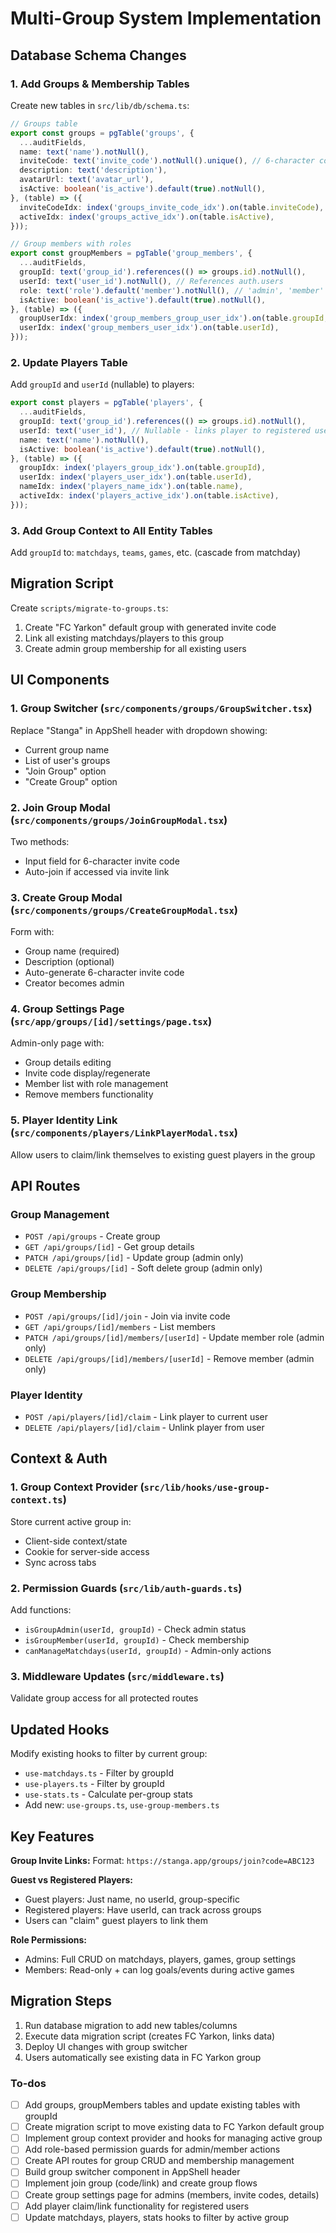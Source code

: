 <!-- 0e173a53-3953-4262-8ba9-c2f7ebe335c1 5d92780a-b23f-4499-b3c0-240d19384cdb -->
# Multi-Group System Implementation

## Database Schema Changes

### 1. Add Groups & Membership Tables

Create new tables in `src/lib/db/schema.ts`:

```typescript
// Groups table
export const groups = pgTable('groups', {
  ...auditFields,
  name: text('name').notNull(),
  inviteCode: text('invite_code').notNull().unique(), // 6-character code
  description: text('description'),
  avatarUrl: text('avatar_url'),
  isActive: boolean('is_active').default(true).notNull(),
}, (table) => ({
  inviteCodeIdx: index('groups_invite_code_idx').on(table.inviteCode),
  activeIdx: index('groups_active_idx').on(table.isActive),
}));

// Group members with roles
export const groupMembers = pgTable('group_members', {
  ...auditFields,
  groupId: text('group_id').references(() => groups.id).notNull(),
  userId: text('user_id').notNull(), // References auth.users
  role: text('role').default('member').notNull(), // 'admin', 'member'
  isActive: boolean('is_active').default(true).notNull(),
}, (table) => ({
  groupUserIdx: index('group_members_group_user_idx').on(table.groupId, table.userId),
  userIdx: index('group_members_user_idx').on(table.userId),
}));
```

### 2. Update Players Table

Add `groupId` and `userId` (nullable) to players:

```typescript
export const players = pgTable('players', {
  ...auditFields,
  groupId: text('group_id').references(() => groups.id).notNull(),
  userId: text('user_id'), // Nullable - links player to registered user
  name: text('name').notNull(),
  isActive: boolean('is_active').default(true).notNull(),
}, (table) => ({
  groupIdx: index('players_group_idx').on(table.groupId),
  userIdx: index('players_user_idx').on(table.userId),
  nameIdx: index('players_name_idx').on(table.name),
  activeIdx: index('players_active_idx').on(table.isActive),
}));
```

### 3. Add Group Context to All Entity Tables

Add `groupId` to: `matchdays`, `teams`, `games`, etc. (cascade from matchday)

## Migration Script

Create `scripts/migrate-to-groups.ts`:

1. Create "FC Yarkon" default group with generated invite code
2. Link all existing matchdays/players to this group
3. Create admin group membership for all existing users

## UI Components

### 1. Group Switcher (`src/components/groups/GroupSwitcher.tsx`)

Replace "Stanga" in AppShell header with dropdown showing:
- Current group name
- List of user's groups
- "Join Group" option
- "Create Group" option

### 2. Join Group Modal (`src/components/groups/JoinGroupModal.tsx`)

Two methods:
- Input field for 6-character invite code
- Auto-join if accessed via invite link

### 3. Create Group Modal (`src/components/groups/CreateGroupModal.tsx`)

Form with:
- Group name (required)
- Description (optional)
- Auto-generate 6-character invite code
- Creator becomes admin

### 4. Group Settings Page (`src/app/groups/[id]/settings/page.tsx`)

Admin-only page with:
- Group details editing
- Invite code display/regenerate
- Member list with role management
- Remove members functionality

### 5. Player Identity Link (`src/components/players/LinkPlayerModal.tsx`)

Allow users to claim/link themselves to existing guest players in the group

## API Routes

### Group Management
- `POST /api/groups` - Create group
- `GET /api/groups/[id]` - Get group details
- `PATCH /api/groups/[id]` - Update group (admin only)
- `DELETE /api/groups/[id]` - Soft delete group (admin only)

### Group Membership
- `POST /api/groups/[id]/join` - Join via invite code
- `GET /api/groups/[id]/members` - List members
- `PATCH /api/groups/[id]/members/[userId]` - Update member role (admin only)
- `DELETE /api/groups/[id]/members/[userId]` - Remove member (admin only)

### Player Identity
- `POST /api/players/[id]/claim` - Link player to current user
- `DELETE /api/players/[id]/claim` - Unlink player from user

## Context & Auth

### 1. Group Context Provider (`src/lib/hooks/use-group-context.ts`)

Store current active group in:
- Client-side context/state
- Cookie for server-side access
- Sync across tabs

### 2. Permission Guards (`src/lib/auth-guards.ts`)

Add functions:
- `isGroupAdmin(userId, groupId)` - Check admin status
- `isGroupMember(userId, groupId)` - Check membership
- `canManageMatchdays(userId, groupId)` - Admin-only actions

### 3. Middleware Updates (`src/middleware.ts`)

Validate group access for all protected routes

## Updated Hooks

Modify existing hooks to filter by current group:
- `use-matchdays.ts` - Filter by groupId
- `use-players.ts` - Filter by groupId
- `use-stats.ts` - Calculate per-group stats
- Add new: `use-groups.ts`, `use-group-members.ts`

## Key Features

**Group Invite Links:**
Format: `https://stanga.app/groups/join?code=ABC123`

**Guest vs Registered Players:**
- Guest players: Just name, no userId, group-specific
- Registered players: Have userId, can track across groups
- Users can "claim" guest players to link them

**Role Permissions:**
- Admins: Full CRUD on matchdays, players, games, group settings
- Members: Read-only + can log goals/events during active games

## Migration Steps

1. Run database migration to add new tables/columns
2. Execute data migration script (creates FC Yarkon, links data)
3. Deploy UI changes with group switcher
4. Users automatically see existing data in FC Yarkon group

### To-dos

- [ ] Add groups, groupMembers tables and update existing tables with groupId
- [ ] Create migration script to move existing data to FC Yarkon default group
- [ ] Implement group context provider and hooks for managing active group
- [ ] Add role-based permission guards for admin/member actions
- [ ] Create API routes for group CRUD and membership management
- [ ] Build group switcher component in AppShell header
- [ ] Implement join group (code/link) and create group flows
- [ ] Create group settings page for admins (members, invite codes, details)
- [ ] Add player claim/link functionality for registered users
- [ ] Update matchdays, players, stats hooks to filter by active group